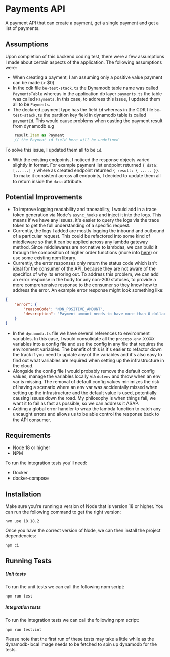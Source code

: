 # Payments API
A payment API that can create a payment, get a single payment and get a list of payments.

## Assumptions
Upon completion of this backend coding test, there were a few assumptions I made about certain aspects of the application. The following assumptions were:
- When creating a payment, I am assuming only a positive value payment can be made (> $0)
- In the cdk file `be-test-stack.ts` the Dynamodb table name was called `PaymentsTable` whereas in the application db layer `payments.ts` the table was called `Payments`. In this case, to address this issue, I updated them all to be `Payments`.
- The declared payment type has the field `id` whereas in the CDK file `be-test-stack.ts` the partition key field in dynamodb table is called `paymentId`. This would cause problems when casting the payment result from dynamodb e.g
```typescript
    result.Item as Payment 
    // the Payment id field here will be undefined
```
To solve this issue, I updated them all to be `id`.
- With the existing endpoints, I noticed the response objects varied slightly in format. For example payment list endpoint returned `{ data: [......] }` where as created endpoint returned `{ result: { ..... }}`. To make it consistent across all endpoints, I decided to update them all to return inside the `data` attribute.  

## Potential Improvements
- To improve logging readability and traceability, I would add in a trace token generation via Node's `async_hooks` and inject it into the logs. This means if we have any issues, it's easier to query the logs via the trace token to get the full understanding of a specific request.   
- Currently, the logs I added are mostly logging the inbound and outbound of a particular request. This could be refactored into some kind of middleware so that it can be applied across any lambda gateway method. Since middlewares are not native to lambdas, we can build it through the composition of higher order functions (more info [here](https://medium.com/@uday.rayala/how-to-create-your-own-aws-lambda-middleware-framework-in-node-js-e65f23bc0ac)) or use some existing npm library.
- Currently, the error responses only return the status code which isn't ideal for the consumer of the API, because they are not aware of the specifics of why its erroring out. To address this problem, we can add an error response in the body for any non-200 statuses, to provide a more comprehensive response to the consumer so they know how to address the error. An example error response might look something like:
```json
{
    "error": {
        "reasonCode": "NON_POSITIVE_AMOUNT",
        "description": "Payment amount needs to have more than 0 dollars"
    }
}
```
- In the `dynamodb.ts` file we have several references to environment variables. In this case, I would consolidate all the `process.env.XXXXX` variables into a config file and use the config in any file that requires the environment variables. The benefit of this is it's easier to refactor down the track if you need to update any of the variables and it's also easy to find out what variables are required when setting up the infrastructure in the cloud.
- Alongside the config file I would probably remove the default config values, manage the variables locally via `dotenv` and throw when an env var is missing. The removal of default config values minimizes the risk of having a scenario where an env var was accidentally missed when setting up the infrastructure and the default value is used, potentially causing issues down the road. My philosophy is when things fail, we want it to fail as fast as possible, so we can address it ASAP. 
- Adding a global error handler to wrap the lambda function to catch any uncaught errors and allows us to be able control the response back to the API consumer.

## Requirements
- Node 18 or higher
- NPM

To run the integration tests you'll need:
- Docker
- docker-compose

## Installation
Make sure you're running a version of Node that is version 18 or higher. You can run the following command to get the right version: 
```
nvm use 18.18.2
```
Once you have the correct version of Node, we can then install the project dependencies:
```
npm ci
``` 

## Running Tests
##### Unit tests
To run the unit tests we can call the following npm script:
```
npm run test
``` 
##### Integration tests
To run the integration tests we can call the following npm script: 
```
npm run test:int
```
Please note that the first run of these tests may take a little while as the dynamodb-local image needs to be fetched to spin up dynamodb for the tests.